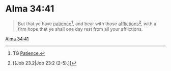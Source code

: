 # Alma 34:41

> But that ye have <u>patience</u>[^a], and bear with those <u>afflictions</u>[^b], with a firm hope that ye shall one day rest from all your afflictions.

[Alma 34:41](https://www.churchofjesuschrist.org/study/scriptures/bofm/alma/34?lang=eng&id=p41#p41)


[^a]: TG [Patience.](https://www.churchofjesuschrist.org/study/scriptures/tg/patience?lang=eng)
[^b]: [[Job 23.2|Job 23:2 (2-5).]]

